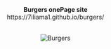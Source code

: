 <div align="center">
<b>Burgers onePage site</b>
  <br>
  https://7iliama1.github.io/burgers/
</div>
<br>
<div align="center">
  
![Burgers](https://github.com/7iliama1/burgers/assets/106347442/70375205-4bf5-464c-b563-ff45dd29feac)
</div>
